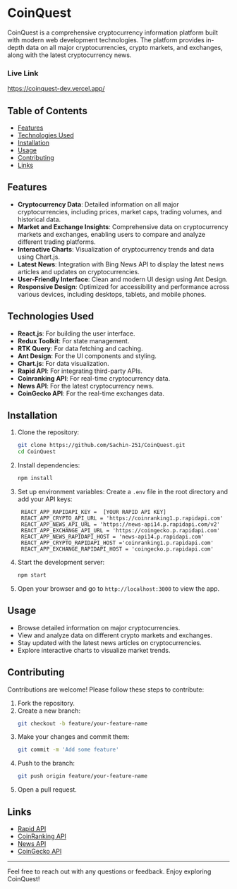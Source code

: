 # CoinQuest

CoinQuest is a comprehensive cryptocurrency information platform built with modern web development technologies. The platform provides in-depth data on all major cryptocurrencies, crypto markets, and exchanges, along with the latest cryptocurrency news.

### Live Link
https://coinquest-dev.vercel.app/

## Table of Contents

- [Features](#features)
- [Technologies Used](#technologies-used)
- [Installation](#installation)
- [Usage](#usage)
- [Contributing](#contributing)
- [Links](#links)

## Features

- **Cryptocurrency Data**: Detailed information on all major cryptocurrencies, including prices, market caps, trading volumes, and historical data.
- **Market and Exchange Insights**: Comprehensive data on cryptocurrency markets and exchanges, enabling users to compare and analyze different trading platforms.
- **Interactive Charts**: Visualization of cryptocurrency trends and data using Chart.js.
- **Latest News**: Integration with Bing News API to display the latest news articles and updates on cryptocurrencies.
- **User-Friendly Interface**: Clean and modern UI design using Ant Design.
- **Responsive Design**: Optimized for accessibility and performance across various devices, including desktops, tablets, and mobile phones.

## Technologies Used

- **React.js**: For building the user interface.
- **Redux Toolkit**: For state management.
- **RTK Query**: For data fetching and caching.
- **Ant Design**: For the UI components and styling.
- **Chart.js**: For data visualization.
- **Rapid API**: For integrating third-party APIs.
- **Coinranking API**: For real-time cryptocurrency data.
- **News API**: For the latest cryptocurrency news.
- **CoinGecko API**: For the real-time exchanges data.

## Installation

1. Clone the repository:
   ```bash
   git clone https://github.com/Sachin-251/CoinQuest.git
   cd CoinQuest
   ```

2. Install dependencies:
   ```bash
   npm install
   ```

3. Set up environment variables:
   Create a `.env` file in the root directory and add your API keys:
   ```env
    REACT_APP_RAPIDAPI_KEY =  [YOUR RAPID API KEY]
    REACT_APP_CRYPTO_API_URL = 'https://coinranking1.p.rapidapi.com'
    REACT_APP_NEWS_API_URL = 'https://news-api14.p.rapidapi.com/v2'
    REACT_APP_EXCHANGE_API_URL = 'https://coingecko.p.rapidapi.com'
    REACT_APP_NEWS_RAPIDAPI_HOST = 'news-api14.p.rapidapi.com'
    REACT_APP_CRYPTO_RAPIDAPI_HOST ='coinranking1.p.rapidapi.com'
    REACT_APP_EXCHANGE_RAPIDAPI_HOST = 'coingecko.p.rapidapi.com'
   ```

4. Start the development server:
   ```bash
   npm start
   ```

5. Open your browser and go to `http://localhost:3000` to view the app.

## Usage

- Browse detailed information on major cryptocurrencies.
- View and analyze data on different crypto markets and exchanges.
- Stay updated with the latest news articles on cryptocurrencies.
- Explore interactive charts to visualize market trends.

## Contributing

Contributions are welcome! Please follow these steps to contribute:

1. Fork the repository.
2. Create a new branch:
   ```bash
   git checkout -b feature/your-feature-name
   ```
3. Make your changes and commit them:
   ```bash
   git commit -m 'Add some feature'
   ```
4. Push to the branch:
   ```bash
   git push origin feature/your-feature-name
   ```
5. Open a pull request.

## Links

- [Rapid API](https://rapidapi.com)
- [CoinRanking API](https://rapidapi.com/Coinranking/api/coinranking1?utm_source=youtube.com%2FJavaScriptMastery&utm_medium=DevRel&utm_campaign=DevRel) 
- [News API](https://rapidapi.com/bonaipowered/api/news-api14)
- [CoinGecko API](https://rapidapi.com/coingecko/api/coingecko)

---

Feel free to reach out with any questions or feedback. Enjoy exploring CoinQuest!
